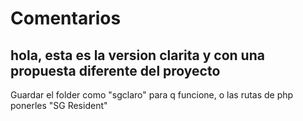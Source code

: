 # Comentarios

## hola, esta es la version clarita y con una propuesta diferente del proyecto

Guardar el folder como "sgclaro" para q funcione, o las rutas de php ponerles "SG Resident"